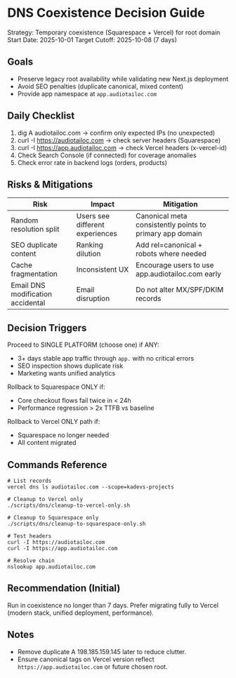 # DNS Coexistence Decision Guide

Strategy: Temporary coexistence (Squarespace + Vercel) for root domain
Start Date: 2025-10-01
Target Cutoff: 2025-10-08 (7 days)

## Goals
- Preserve legacy root availability while validating new Next.js deployment
- Avoid SEO penalties (duplicate canonical, mixed content)
- Provide app namespace at `app.audiotailoc.com`

## Daily Checklist
1. dig A audiotailoc.com -> confirm only expected IPs (no unexpected)  
2. curl -I https://audiotailoc.com -> check server headers (Squarespace)  
3. curl -I https://app.audiotailoc.com -> check Vercel headers (x-vercel-id)  
4. Check Search Console (if connected) for coverage anomalies  
5. Check error rate in backend logs (orders, products)  

## Risks & Mitigations
| Risk | Impact | Mitigation |
|------|--------|------------|
| Random resolution split | Users see different experiences | Canonical meta consistently points to primary app domain |
| SEO duplicate content | Ranking dilution | Add rel=canonical + robots where needed |
| Cache fragmentation | Inconsistent UX | Encourage users to use app.audiotailoc.com early |
| Email DNS modification accidental | Email disruption | Do not alter MX/SPF/DKIM records |

## Decision Triggers
Proceed to SINGLE PLATFORM (choose one) if ANY:
- 3+ days stable app traffic through `app.` with no critical errors
- SEO inspection shows duplicate risk
- Marketing wants unified analytics

Rollback to Squarespace ONLY if:
- Core checkout flows fail twice in < 24h
- Performance regression > 2x TTFB vs baseline

Rollback to Vercel ONLY path if:
- Squarespace no longer needed
- All content migrated

## Commands Reference
```
# List records
vercel dns ls audiotailoc.com --scope=kadevs-projects

# Cleanup to Vercel only
./scripts/dns/cleanup-to-vercel-only.sh

# Cleanup to Squarespace only
./scripts/dns/cleanup-to-squarespace-only.sh

# Test headers
curl -I https://audiotailoc.com
curl -I https://app.audiotailoc.com

# Resolve chain
nslookup app.audiotailoc.com
```

## Recommendation (Initial)
Run in coexistence no longer than 7 days. Prefer migrating fully to Vercel (modern stack, unified deployment, performance).

## Notes
- Remove duplicate A 198.185.159.145 later to reduce clutter.
- Ensure canonical tags on Vercel version reflect `https://app.audiotailoc.com` or future chosen root.
